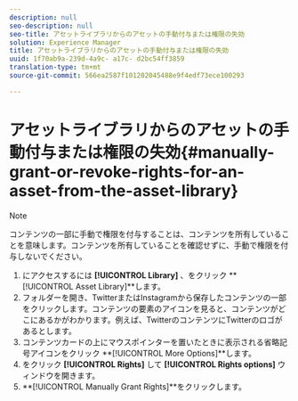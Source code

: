 ```yaml
---
description: null
seo-description: null
seo-title: アセットライブラリからのアセットの手動付与または権限の失効
solution: Experience Manager
title: アセットライブラリからのアセットの手動付与または権限の失効
uuid: 1f70ab9a-239d-4a9c- a17c- d2bc54ff3859
translation-type: tm+mt
source-git-commit: 566ea2587f101202045488e9f4edf73ece100293

---
```



# アセットライブラリからのアセットの手動付与または権限の失効{#manually-grant-or-revoke-rights-for-an-asset-from-the-asset-library}

>[!NOTE]
>
>コンテンツの一部に手動で権限を付与することは、コンテンツを所有していることを意味します。コンテンツを所有していることを確認せずに、手動で権限を付与しないでください。

1. にアクセスするには **[!UICONTROL Library]** 、をクリック **[!UICONTROL Asset Library]**します。
1. フォルダーを開き、TwitterまたはInstagramから保存したコンテンツの一部をクリックします。コンテンツの要素のアイコンを見ると、コンテンツがどこにあるかがわかります。例えば、TwitterのコンテンツにTwitterのロゴがあるとします。
1. コンテンツカードの上にマウスポインターを置いたときに表示される省略記号アイコンをクリック **[!UICONTROL More Options]**します。
1. をクリック **[!UICONTROL Rights]** して **[!UICONTROL Rights options]** ウィンドウを開きます。
1. **[!UICONTROL Manually Grant Rights]**をクリックします。
